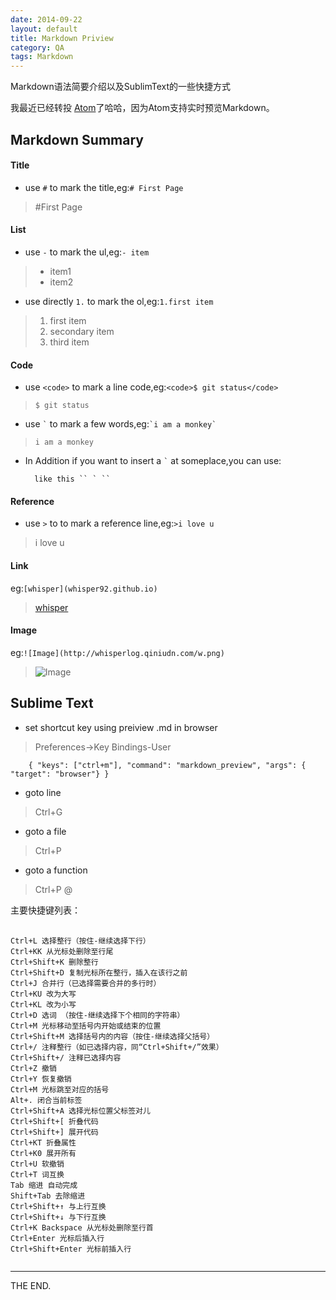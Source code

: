 ```yaml
---
date: 2014-09-22
layout: default
title: Markdown Priview
category: QA
tags: Markdown
---
```


Markdown语法简要介绍以及SublimText的一些快捷方式

我最近已经转投 [Atom](https://atom.io/)了哈哈，因为Atom支持实时预览Markdown。

## Markdown Summary

#### Title

- use `#` to mark the title,eg:`# First Page`
>#First Page

#### List

- use `-` to mark the ul,eg:`- item`
>- item1
>- item2

- use directly `1.` to mark the ol,eg:`1.first item`
>1. first item
>2. secondary item
>3. third item

#### Code
<!--more-->

- use `<code>` to mark a line code,eg:`<code>$ git status</code>`
><code>$ git status</code>

- use `` ` `` to mark a few words,eg:`` `i am a monkey` ``
>`i am a monkey`

- In Addition
if you want to insert a `` ` `` at someplace,you can use:

		like this `` ` ``

#### Reference

- use `>` to to mark a reference line,eg:`>i love u`
>i love u

#### Link
eg:`[whisper](whisper92.github.io)`
>[whisper](www.sianper.com)

#### Image

eg:`![Image](http://whisperlog.qiniudn.com/w.png)`

>![Image](http://whisperlog.qiniudn.com/w.png)

## Sublime Text

- set shortcut key using preiview .md in browser
>Preferences->Key Bindings-User

    	{ "keys": ["ctrl+m"], "command": "markdown_preview", "args": { "target": "browser"} }

- goto line
>Ctrl+G

- goto a file
>Ctrl+P

- goto a function
>Ctrl+P @

主要快捷键列表：

<pre>
	<code>
Ctrl+L 选择整行（按住-继续选择下行）
Ctrl+KK 从光标处删除至行尾
Ctrl+Shift+K 删除整行
Ctrl+Shift+D 复制光标所在整行，插入在该行之前
Ctrl+J 合并行（已选择需要合并的多行时）
Ctrl+KU 改为大写
Ctrl+KL 改为小写
Ctrl+D 选词 （按住-继续选择下个相同的字符串）
Ctrl+M 光标移动至括号内开始或结束的位置
Ctrl+Shift+M 选择括号内的内容（按住-继续选择父括号）
Ctrl+/ 注释整行（如已选择内容，同“Ctrl+Shift+/”效果）
Ctrl+Shift+/ 注释已选择内容
Ctrl+Z 撤销
Ctrl+Y 恢复撤销
Ctrl+M 光标跳至对应的括号
Alt+. 闭合当前标签
Ctrl+Shift+A 选择光标位置父标签对儿
Ctrl+Shift+[ 折叠代码
Ctrl+Shift+] 展开代码
Ctrl+KT 折叠属性
Ctrl+K0 展开所有
Ctrl+U 软撤销
Ctrl+T 词互换
Tab 缩进 自动完成
Shift+Tab 去除缩进
Ctrl+Shift+↑ 与上行互换
Ctrl+Shift+↓ 与下行互换
Ctrl+K Backspace 从光标处删除至行首
Ctrl+Enter 光标后插入行
Ctrl+Shift+Enter 光标前插入行
	</code>
</pre>

- - -
THE END.
